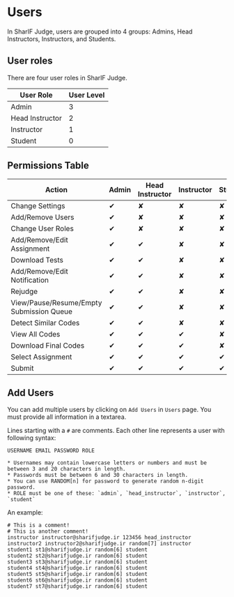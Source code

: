 # Users

In SharIF Judge, users are grouped into 4 groups: Admins, Head Instructors, Instructors, and Students.

## User roles
There are four user roles in SharIF Judge.

| User Role       | User Level |
| --------------- | ---------- |
| Admin           | 3          |
| Head Instructor | 2          |
| Instructor      | 1          |
| Student         | 0          |

## Permissions Table 

| Action | Admin    | Head Instructor   | Instructor   | Student |
| ------ | -------- | ----------------- | ------------ | ------- |
| Change Settings   |  ✔  |  ✘  |  ✘  |  ✘  |
| Add/Remove Users   |  ✔  |  ✘  |  ✘  |  ✘  |
| Change User Roles   |  ✔  |  ✘  |  ✘  |  ✘  |
| Add/Remove/Edit Assignment    |  ✔  |  ✔  |  ✘  |  ✘  |
| Download Tests    |  ✔  |  ✔  |  ✘  |  ✘  |
| Add/Remove/Edit Notification    |  ✔  |  ✔  |  ✘  |  ✘  |
| Rejudge   |  ✔  |  ✔  |  ✘  |  ✘  |
| View/Pause/Resume/Empty Submission Queue   |  ✔  |  ✔  |  ✘  |  ✘  |
| Detect Similar Codes   |  ✔  |  ✔  |  ✘  |  ✘  |
| View All Codes    |  ✔  |  ✔  |  ✔  |  ✘  |
| Download Final Codes    |  ✔  |  ✔  |  ✔  |  ✘  |
| Select Assignment |  ✔  |  ✔  |  ✔  |  ✔  |
| Submit            |  ✔  |  ✔  |  ✔  |  ✔  |

## Add Users

You can add multiple users by clicking on `Add Users` in `Users` page. You must provide all information in a textarea.

Lines starting with a `#` are comments. Each other line represents a user with following syntax:

    USERNAME EMAIL PASSWORD ROLE

    * Usernames may contain lowercase letters or numbers and must be between 3 and 20 characters in length.
    * Passwords must be between 6 and 30 characters in length.
    * You can use RANDOM[n] for password to generate random n-digit password.
    * ROLE must be one of these: `admin`, `head_instructor`, `instructor`, `student`

An example:

    # This is a comment!
    # This is another comment!
    instructor instructor@sharifjudge.ir 123456 head_instructor
    instructor2 instructor2@sharifjudge.ir random[7] instructor
    student1 st1@sharifjudge.ir random[6] student
    student2 st2@sharifjudge.ir random[6] student
    student3 st3@sharifjudge.ir random[6] student
    student4 st4@sharifjudge.ir random[6] student
    student5 st5@sharifjudge.ir random[6] student
    student6 st6@sharifjudge.ir random[6] student
    student7 st7@sharifjudge.ir random[6] student

